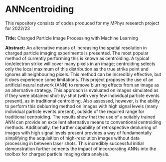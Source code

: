 # ANNcentroiding

This repository consists of codes produced for my MPhys research project for 2022/23

**Title:** Charged Particle Image Processing with Machine Learning

**Abstract:** An alternative means of increasing the spatial resolution in charged particle imaging experiments
is presented. The most popular method of currently performing this is known as centroiding. A typical
ion/electron strike will cover many pixels in an image; centroiding selects only the local maximum of
this distribution as the true strike point and ignores all neighbouring pixels. This method can be
incredibly effective, but it does experience some limitations. This project proposes the use of an
artificial neural network (ANN) to remove blurring effects from an image as an alternative strategy.
This approach is evaluated on images simulated as if they were obtained shot-by-shot (with very few
individual particle events present), as in traditional centroiding. Also assessed, however, is the ability
to perform this deblurring method on images with high signal levels (many individual particle events
present), outside of the required range for traditional centroiding. The results show that the use of a
suitably trained ANN can provide an excellent alternative means to conventional centroiding methods.
Additionally, the further capability of retrospective deblurring of images with high signal levels present
provides a way of fundamentally simplifying the acquisition of high-resolution images without data
processing in between laser shots. This incredibly successful initial demonstration further cements the
impact of incorporating ANNs into the toolbox for charged particle imaging data analysis. 


